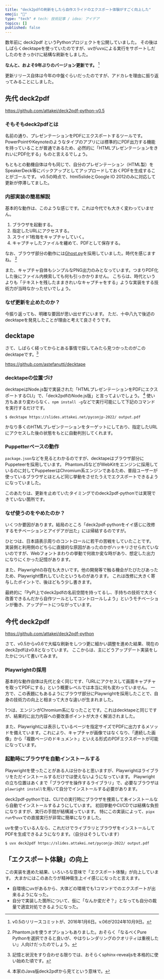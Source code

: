 ```yaml
---
title: "deck2pdfの刷新をしたら自作スライドのエクスポート体験がすごく向上した"
emoji: "🐷"
type: "tech" # tech: 技術記事 / idea: アイデア
topics: []
published: false
---
```


数年前に deck2pdf というPythonプロジェクトを公開していました。
その後はしばらくdecktapeを使っていたのですが、uvがuvxによる実行をサポートしだしたのをきっかけに結構な刷新をしました。

**なんと、およそ9年ぶりのバージョン更新です。** [^1]

[^1]: v0.5のリリースコミットが、2016年1月6日。v.06が2024年10月9日。

更新リリース自体は今年の中盤ぐらいだったのですが、アドカレを理由に振り返ってみることにしました。

## 先代 deck2pdf

https://github.com/attakei/deck2pdf-python-v0.5

### そもそもdeck2pdfとは

<!-- textlint-disable -->

名前の通り、プレゼンテーションをPDFにエクスポートするツールです。
PowerPointやKeynoteのようなタイプのアプリには標準的にPDF出力する機能を持っていることが普通であるため、必然的に「HTMLプレゼンテーションをきれいにPDF化する」ものと言えるでしょう。

<!-- textlint-enable -->

もともとの動機自体は今も同じで、自分のプレゼンテーション（HTML製）をSpeakerDeck等にバックアップとしてアップロードしておくPDFを生成することがゴールです。
v0.5の時点で、html5slideとGoogle IO 2012のみに対応して更新が停滞してました。

### 内部実装の簡易解説

基本的な動作は、このような感じです。これは今代でも大きく変わっていません。

1. ブラウザを起動する。
1. 指定したURLにアクセスする。
1. スライド1枚毎をキャプチャしていく。
1. キャプチャしたファイルを纏めて、PDFとして保存する。

なお、ブラウザ部分の動作には[Ghost.py](https://pypi.org/project/Ghost.py/)を採用していました。時代を感じますね。 [^2]

また、キャプチャ自体もシンプルなPNG出力のみとなっています。つまりPDF化した後にファイル内検索しても何も引っかかりません。
こちらは、時代というよりも「テキストを残したままきれいなキャプチャをする」ような実装をする技術力が当時なかったせいでしょう。

[^2]: Phantom.jsを使うオプションもありました。おそらく「なるべくPure Pythonを選択できると良いが、やはりレンダリングのクオリティは重視したい」人向けだったのでしょう。

### なぜ更新を止めたのか？

今振り返っても、明確な要因が思い出せずにいます。
ただ、十中八九で後述のdecktapeを発見したことが理由と考えて良さそうです。

## decktape

さて、しばらく経ってからとある事情で探してみたら見つかったのがこのdecktapeです。[^3]

https://github.com/astefanutti/decktape

[^3]: 記憶と状況をすり合わせる限りでは、おそらくsphinx-revealjsを本格的に使い始めた頃です。

### decktapeの位置づけ

decktapeはNode.js製で実装された「HTMLプレゼンテーションをPDFにエクスポートするCLI」で、「deck2pdfのNode.js版」と言ってよいでしょう。 [^4]
使い方もあまり変わらなく、`npm install -g`などで実行可能にして下記のコマンドを実行するだけです。

[^4]: 本家のJava版deck2pdfから見てという意味で。

```console
$ decktape https://slides.attakei.net/pyconjp-2022/ output.pdf
```

かなり多くのHTMLプレゼンテーションをターゲットにしており、指定したURLにアクセスした後の状態をもとに自動判別してくれます。

### Puppetterベースの動作

<!-- textlint-disable -->

`package.json`などを見るとわかるのですが、decktapeはブラウザ部分にPuppeteerを採用しています。
PhantomJSなどがWebKitをエンジンに採用しているのに対してPuppeteerはChromium系エンジンであるため、普段ユーザーが使っているブラウザとほとんど同じ挙動をさせたうえでエクスポートできるようになっていました。

<!-- textlint-enable -->

このあたりは、更新を止めていたタイミングでのdeck2pdf-pythonでは実現できていない箇所です。

### なぜ使うのをやめたのか？

いくつか要因があります。結局のところ「deck2pdf-pythonをイイ感じに改修するモチベーションとアイデアが出た」には帰結するのですが。

ひとつは、日本語表示周りのコントロールに若干の苦戦をしていたことです。
実装側と利用側のどちらに直接的な原因があったのかがハッキリさせられていないのですが、Webフォントまわりの挙動で何故か変な時があり、想定した出力になりにくかった記憶があります。

また、Playwrightの存在も大きいです。他の開発等で触る機会がたびたびあったため、Playwright慣れしていたというものがあります。
これは改修に大きく寄与したポイントで、後ほどもう少し書きます。

最終的に「PyPI上でdeck2pdfの名前空間を持ってるし、手持ちの技術で大きく改善できるんだから自作ツールとしてコントロールしよう」というモチベーションが働き、アップデートにつながっています。

## 今代 deck2pdf

https://github.com/attakei/deck2pdf-python

さて、v0.5からv0.6で大幅な刷新をしつつ更に細かい調整を進めた結果、現在のdeck2pdfはv0.8となっています。
ここからは、主にどうアップデート実装をしたかについて書いてみます。

### Playwrightの採用

基本的な動作自体は先代と全く同じです、「URLにアクセスして画面キャプチャを取ってPDFにする」という概要レベルでは本当に何も変わっていません。
一方で、この表題にもあるようにブラウザ部分にPlaywrightを採用したことで、自身の技術力の向上と相まって大きな違いが生まれました。

1つは、エンジンがChromium系になったことです。これはdecktapeと同じですが、結果的に出力内容への要改善ポイントが大きく解消されました。

また、Playwrightには表示しているページを指定サイズでPDFに出力するメソッドを備えています。これにより、キャプチャが画像ではなくなり、「連続した画像」から「複数ページのドキュメント」といえる形式のPDFエクスポートが可能になっています。

### 起動時にブラウザを自動インストールする

<!-- textlint-disable -->

Playwrightを使ったことがある人は分かると思いますが、Playwrightはライブラリをただインストールするだけでは使えないようになっています。
Playwrightの立ち位置はあくまで「ブラウザを操作するライブラリ」で、必要なブラウザは`plawright install`を用いて自分でインストールする必要があります。

<!-- textlint-disable -->

deck2pdf-pythonでは、CLIでの実行時にブラウザを捜索して未インストールなら自動でインストールするようにしています。
初回挙動やCI/CDでは結構な負担になりますが、実行の手間が結構減っています。
特にこの実装によって、`pipx run`や`uvx`での直接実行が非常に簡単になりました。

uvを使っている人なら、これだけでライブラリとブラウザをインストールしてPDFを生成できるようになります。（自分はそうしています）

```console
$ uvx deck2pdf https://slides.attakei.net/pyconjp-2022/ output.pdf
```

## 「エクスポート体験」の向上

この実装を進めた結果、いろいろな意味で「エクスポート体験」が向上しています。
大まかにはこのあたりが精神衛生上イイ感じになったと言えます。

* 自環境にuvがあるから、大体どの環境でも1コマンドでのエクスポートが出来るようになった。
* 自分で実装した箇所について、仮に「なんか変だぞ？」となっても自分の裁量で適宜対処できるようになった。